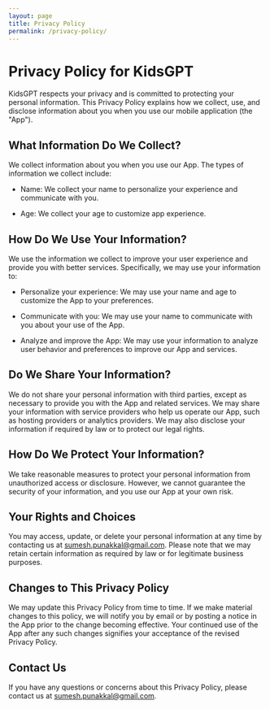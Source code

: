 ```yaml
---
layout: page
title: Privacy Policy
permalink: /privacy-policy/
---
```


# Privacy Policy for KidsGPT

KidsGPT respects your privacy and is committed to protecting your personal information. This Privacy Policy explains how we collect, use, and disclose information about you when you use our mobile application (the "App").

## What Information Do We Collect?

We collect information about you when you use our App. The types of information we collect include:

- Name: We collect your name to personalize your experience and communicate with you.

- Age: We collect your age to customize app experience.

## How Do We Use Your Information?

We use the information we collect to improve your user experience and provide you with better services. Specifically, we may use your information to:

- Personalize your experience: We may use your name and age to customize the App to your preferences.

- Communicate with you: We may use your name to communicate with you about your use of the App.

- Analyze and improve the App: We may use your information to analyze user behavior and preferences to improve our App and services.

## Do We Share Your Information?

We do not share your personal information with third parties, except as necessary to provide you with the App and related services. We may share your information with service providers who help us operate our App, such as hosting providers or analytics providers. We may also disclose your information if required by law or to protect our legal rights.

## How Do We Protect Your Information?

We take reasonable measures to protect your personal information from unauthorized access or disclosure. However, we cannot guarantee the security of your information, and you use our App at your own risk.

## Your Rights and Choices

You may access, update, or delete your personal information at any time by contacting us at sumesh.punakkal@gmail.com. Please note that we may retain certain information as required by law or for legitimate business purposes.

## Changes to This Privacy Policy

We may update this Privacy Policy from time to time. If we make material changes to this policy, we will notify you by email or by posting a notice in the App prior to the change becoming effective. Your continued use of the App after any such changes signifies your acceptance of the revised Privacy Policy.

## Contact Us

If you have any questions or concerns about this Privacy Policy, please contact us at sumesh.punakkal@gmail.com.



